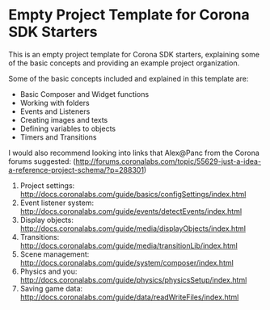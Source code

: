 # Empty Project Template for Corona SDK Starters

This is an empty project template for Corona SDK starters, explaining some of the basic concepts and providing an example project organization.

Some of the basic concepts included and explained in this template are:
- Basic Composer and Widget functions
- Working with folders
- Events and Listeners
- Creating images and texts
- Defining variables to objects
- Timers and Transitions



I would also recommend looking into links that Alex@Panc from the Corona forums suggested:
(http://forums.coronalabs.com/topic/55629-just-a-idea-a-reference-project-schema/?p=288301)

1. Project settings: http://docs.coronalabs.com/guide/basics/configSettings/index.html
2. Event listener system: http://docs.coronalabs.com/guide/events/detectEvents/index.html
3. Display objects: http://docs.coronalabs.com/guide/media/displayObjects/index.html
4. Transitions: http://docs.coronalabs.com/guide/media/transitionLib/index.html
5. Scene management: http://docs.coronalabs.com/guide/system/composer/index.html
6. Physics and you: http://docs.coronalabs.com/guide/physics/physicsSetup/index.html
7. Saving game data: http://docs.coronalabs.com/guide/data/readWriteFiles/index.html
